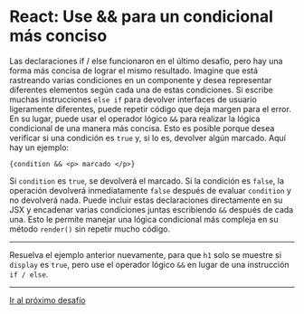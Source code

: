 # React: Use && para un condicional más conciso

Las declaraciones if / else funcionaron en el último desafío, pero hay una forma más concisa de lograr el mismo resultado. Imagine que está rastreando varias condiciones en un componente y desea representar diferentes elementos según cada una de estas condiciones. Si escribe muchas instrucciones `else if` para devolver interfaces de usuario ligeramente diferentes, puede repetir código que deja margen para el error. En su lugar, puede usar el operador lógico `&&` para realizar la lógica condicional de una manera más concisa. Esto es posible porque desea verificar si una condición es `true` y, si lo es, devolver algún marcado. Aquí hay un ejemplo:

`{condition && <p> marcado </p>}`

Si `condition` es `true`, se devolverá el marcado. Si la condición es `false`, la operación devolverá inmediatamente `false` después de evaluar `condition` y no devolverá nada. Puede incluir estas declaraciones directamente en su JSX y encadenar varias condiciones juntas escribiendo `&&` después de cada una. Esto le permite manejar una lógica condicional más compleja en su método `render()` sin repetir mucho código.

---

Resuelva el ejemplo anterior nuevamente, para que `h1` solo se muestre si `display` es `true`, pero use el operador lógico `&&` en lugar de una instrucción `if / else`.

---

[Ir al próximo desafío](https://github.com/sebastiantorres86/react-practice/tree/master/Practica/41/my-app)
